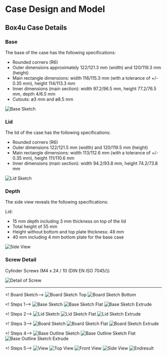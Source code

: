 # Case Design and Model

## Box4u Case Details

### Base

The base of the case has the following specifications:
- Rounded corners (R6)
- Outer dimensions approximately 122/121.3 mm (width) and 120/119.3 mm (height)
- Main rectangle dimensions: width 116/115.3 mm (with a tolerance of +/- 0.35 mm), height 114/113.3 mm
- Inner dimensions (main section): width 97.2/96.5 mm, height 77.2/76.5 mm, depth 4/6.5 mm
- Cutouts: ø3 mm and ø8.5 mm

![Base Sketch](./case_box4u/base.png)

### Lid

The lid of the case has the following specifications:
- Rounded corners (R6)
- Outer dimensions 122/121.5 mm (width) and 120/119.5 mm (height)
- Main rectangle dimensions: width 113/112.6 mm (with a tolerance of +/- 0.35 mm), height 111/110.6 mm
- Inner dimensions (main section): width 94.2/93.8 mm, height 74.2/73.8 mm

![Lid Sketch](./case_box4u/lid.png)

### Depth

The side view reveals the following specifications:

Lid:
- 15 mm depth including 3 mm thickness on top of the lid
- Total height of 55 mm
- Height without bottom and top plate thickness: 48 mm
- 40 mm including 4 mm bottom plate for the base case

![Side View](./case_box4u/side.png)

### Screw Detail

Cylinder Screws (M4 x 24 / 10 (DIN EN ISO 7045/))

![Detail of Screw](./case_box4u/screw.png)


---
<! Board Sketch-->
![Board Sketch Top](./pcb_board/top.png)
![Board Sketch Bottom](./pcb_board/bottom.png)

<! Steps 1-->
![Base Sketch](./case/base_sketch.png)
![Base Sketch Flat](./case/base_sketch_flat.png)
![Base Sketch Extrude](./case/base_sketch_extrude.png)


<! Steps 2-->
![Lid Sketch](./case/lid_sketch.png)
![Lid Sketch Flat](./case/lid_sketch_flat.png)
![Lid Sketch Extrude](./case/lid_sketch_extrude.png)


<! Steps 3-->
![Board Sketch](./case/board_sketch.png)
![Board Sketch Flat](./case/board_sketch_flat.png)
![Board Sketch Extrude](./case/board_sketch_extrude.png)


<! Steps 4-->
![Base Outline Sketch](./case/base_outline_sketch.png)
![Base Outline Sketch Flat](./case/base_outline_sketch_flat.png)
![Base Outline Sketch Extrude](./case/base_outline_sketch_extrude.png)


<! Steps 5-->
![View](./case/view1.png)
![Top View](./case/view_top.png)
![Front View](./case/view_front.png)
![Side View](./case/view_side.png)
![Endresult](./case/case.png)
